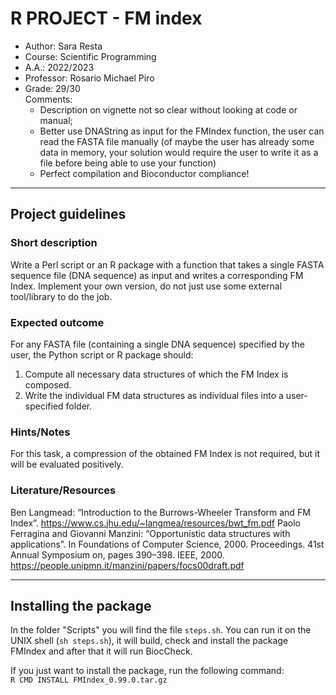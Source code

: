 # R PROJECT - FM index

 * Author: Sara Resta
 * Course: Scientific Programming
 * A.A.: 2022/2023
 * Professor: Rosario Michael Piro
 * Grade: 29/30  
   Comments:
    * Description on vignette not so clear without looking at code or manual;
    * Better use DNAString as input for the FMIndex function, the user can read the FASTA file manually
      (of maybe the user has already some data in memory, your solution would require the user to write it as a file before being able to use your function)
    * Perfect compilation and Bioconductor compliance!
  
-------------------------------------------------------------
  
## Project guidelines
### Short description
Write a Perl script or an R package with a function that takes a single FASTA
sequence file (DNA sequence) as input and writes a corresponding FM Index. Implement your own
version, do not just use some external tool/library to do the job.

### Expected outcome
For any FASTA file (containing a single DNA sequence) specified by the user, the Python script or
R package should:
 1. Compute all necessary data structures of which the FM Index is composed.
 2. Write the individual FM data structures as individual files into a user-specified folder.

### Hints/Notes
For this task, a compression of the obtained FM Index is not required, but it will be evaluated
positively.

### Literature/Resources
Ben Langmead: “Introduction to the Burrows-Wheeler Transform and FM Index”.
https://www.cs.jhu.edu/~langmea/resources/bwt_fm.pdf
Paolo Ferragina and Giovanni Manzini: “Opportunistic data structures with applications”. In
Foundations of Computer Science, 2000. Proceedings. 41st Annual Symposium on, pages 390–398.
IEEE, 2000. https://people.unipmn.it/manzini/papers/focs00draft.pdf 
  
-------------------------------------------------------------

## Installing the package
In the folder "Scripts" you will find the file ```steps.sh```. You can run it on the UNIX shell (```sh steps.sh```), it will build, check and install the package FMIndex and after that it will run BiocCheck.  
  
If you just want to install the package, run the following command:  
```R CMD INSTALL FMIndex_0.99.0.tar.gz```

